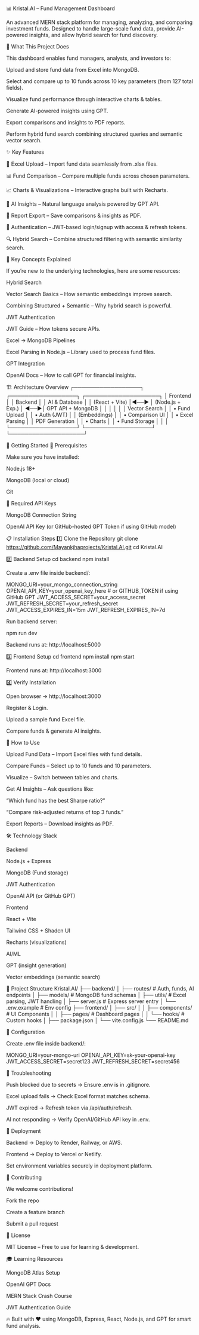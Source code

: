 📊 Kristal.AI – Fund Management Dashboard

An advanced MERN stack platform for managing, analyzing, and comparing investment funds. Designed to handle large-scale fund data, provide AI-powered insights, and allow hybrid search for fund discovery.

🎯 What This Project Does

This dashboard enables fund managers, analysts, and investors to:

Upload and store fund data from Excel into MongoDB.

Select and compare up to 10 funds across 10 key parameters (from 127 total fields).

Visualize fund performance through interactive charts & tables.

Generate AI-powered insights using GPT.

Export comparisons and insights to PDF reports.

Perform hybrid fund search combining structured queries and semantic vector search.

✨ Key Features

📄 Excel Upload – Import fund data seamlessly from .xlsx files.

📊 Fund Comparison – Compare multiple funds across chosen parameters.

📈 Charts & Visualizations – Interactive graphs built with Recharts.

🤖 AI Insights – Natural language analysis powered by GPT API.

📑 Report Export – Save comparisons & insights as PDF.

🔐 Authentication – JWT-based login/signup with access & refresh tokens.

🔍 Hybrid Search – Combine structured filtering with semantic similarity search.

🧠 Key Concepts Explained

If you’re new to the underlying technologies, here are some resources:

Hybrid Search

Vector Search Basics – How semantic embeddings improve search.

Combining Structured + Semantic – Why hybrid search is powerful.

JWT Authentication

JWT Guide – How tokens secure APIs.

Excel → MongoDB Pipelines

Excel Parsing in Node.js – Library used to process fund files.

GPT Integration

OpenAI Docs – How to call GPT for financial insights.

🏗️ Architecture Overview
┌──────────────────┐     ┌──────────────────┐     ┌────────────────────┐
│   Frontend       │     │   Backend        │     │   AI & Database    │
│  (React + Vite)  │◄──► │ (Node.js + Exp.) │ ◄──►│ GPT API + MongoDB │
│                  │     │                  │     │ Vector Search      │
│ • Fund Upload    │     │ • Auth (JWT)     │     │ (Embeddings)       │
│ • Comparison UI  │     │ • Excel Parsing  │     │ PDF Generation     │
│ • Charts         │     │ • Fund Storage   │     │                    │
└──────────────────┘     └──────────────────┘     └────────────────────┘

🚀 Getting Started
🔹 Prerequisites

Make sure you have installed:

Node.js 18+

MongoDB (local or cloud)

Git

🔹 Required API Keys

MongoDB Connection String

OpenAI API Key (or GitHub-hosted GPT Token if using GitHub model)

📋 Installation Steps
1️⃣ Clone the Repository
git clone https://github.com/Mayankjhaprojects/Kristal.AI.git
cd Kristal.AI

2️⃣ Backend Setup
cd backend
npm install


Create a .env file inside backend/:

MONGO_URI=your_mongo_connection_string
OPENAI_API_KEY=your_openai_key_here  # or GITHUB_TOKEN if using GitHub GPT
JWT_ACCESS_SECRET=your_access_secret
JWT_REFRESH_SECRET=your_refresh_secret
JWT_ACCESS_EXPIRES_IN=15m
JWT_REFRESH_EXPIRES_IN=7d


Run backend server:

npm run dev


Backend runs at: http://localhost:5000

3️⃣ Frontend Setup
cd frontend
npm install
npm start


Frontend runs at: http://localhost:3000

4️⃣ Verify Installation

Open browser → http://localhost:3000

Register & Login.

Upload a sample fund Excel file.

Compare funds & generate AI insights.

📱 How to Use

Upload Fund Data – Import Excel files with fund details.

Compare Funds – Select up to 10 funds and 10 parameters.

Visualize – Switch between tables and charts.

Get AI Insights – Ask questions like:

“Which fund has the best Sharpe ratio?”

“Compare risk-adjusted returns of top 3 funds.”

Export Reports – Download insights as PDF.

🛠️ Technology Stack

Backend

Node.js + Express

MongoDB (Fund storage)

JWT Authentication

OpenAI API (or GitHub GPT)

Frontend

React + Vite

Tailwind CSS + Shadcn UI

Recharts (visualizations)

AI/ML

GPT (insight generation)

Vector embeddings (semantic search)

📂 Project Structure
Kristal.AI/
├── backend/
│   ├── routes/           # Auth, funds, AI endpoints
│   ├── models/           # MongoDB fund schemas
│   ├── utils/            # Excel parsing, JWT handling
│   ├── server.js         # Express server entry
│   └── .env.example      # Env config
├── frontend/
│   ├── src/
│   │   ├── components/   # UI Components
│   │   ├── pages/        # Dashboard pages
│   │   └── hooks/        # Custom hooks
│   ├── package.json
│   └── vite.config.js
└── README.md

🔧 Configuration

Create .env file inside backend/:

MONGO_URI=your-mongo-uri
OPENAI_API_KEY=sk-your-openai-key
JWT_ACCESS_SECRET=secret123
JWT_REFRESH_SECRET=secret456

🐛 Troubleshooting

Push blocked due to secrets → Ensure .env is in .gitignore.

Excel upload fails → Check Excel format matches schema.

JWT expired → Refresh token via /api/auth/refresh.

AI not responding → Verify OpenAI/GitHub API key in .env.

🚀 Deployment

Backend → Deploy to Render, Railway, or AWS.

Frontend → Deploy to Vercel or Netlify.

Set environment variables securely in deployment platform.

🤝 Contributing

We welcome contributions!

Fork the repo

Create a feature branch

Submit a pull request

📄 License

MIT License – Free to use for learning & development.

🎓 Learning Resources

MongoDB Atlas Setup

OpenAI GPT Docs

MERN Stack Crash Course

JWT Authentication Guide

🔥 Built with ❤️ using MongoDB, Express, React, Node.js, and GPT for smart fund analysis.
